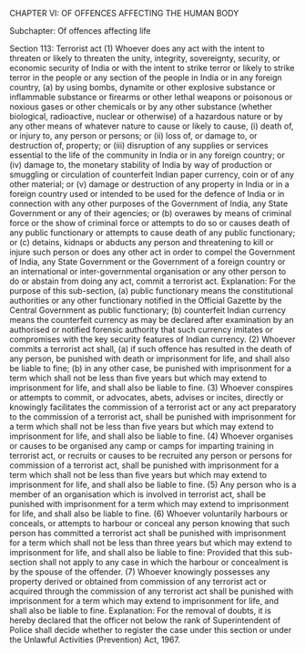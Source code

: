CHAPTER VI: OF OFFENCES AFFECTING THE HUMAN BODY

Subchapter: Of offences affecting life

Section 113: Terrorist act
(1) Whoever does any act with the intent to threaten or likely to threaten the unity, integrity, sovereignty, security, or economic security of India or with the intent to strike terror or likely to strike terror in the people or any section of the people in India or in any foreign country, (a) by using bombs, dynamite or other explosive substance or inflammable substance or firearms or other lethal weapons or poisonous or noxious gases or other chemicals or by any other substance (whether biological, radioactive, nuclear or otherwise) of a hazardous nature or by any other means of whatever nature to cause or likely to cause, (i) death of, or injury to, any person or persons; or (ii) loss of, or damage to, or destruction of, property; or (iii) disruption of any supplies or services essential to the life of the community in India or in any foreign country; or (iv) damage to, the monetary stability of India by way of production or smuggling or circulation of counterfeit Indian paper currency, coin or of any other material; or (v) damage or destruction of any property in India or in a foreign country used or intended to be used for the defence of India or in connection with any other purposes of the Government of India, any State Government or any of their agencies; or (b) overawes by means of criminal force or the show of criminal force or attempts to do so or causes death of any public functionary or attempts to cause death of any public functionary; or (c) detains, kidnaps or abducts any person and threatening to kill or injure such person or does any other act in order to compel the Government of India, any State Government or the Government of a foreign country or an international or inter-governmental organisation or any other person to do or abstain from doing any act, commit a terrorist act.
Explanation: For the purpose of this sub-section, (a) public functionary means the constitutional authorities or any other functionary notified in the Official Gazette by the Central Government as public functionary; (b) counterfeit Indian currency means the counterfeit currency as may be declared after examination by an authorised or notified forensic authority that such currency imitates or compromises with the key security features of Indian currency. (2) Whoever commits a terrorist act shall, (a) if such offence has resulted in the death of any person, be punished with death or imprisonment for life, and shall also be liable to fine; (b) in any other case, be punished with imprisonment for a term which shall not be less than five years but which may extend to imprisonment for life, and shall also be liable to fine. (3) Whoever conspires or attempts to commit, or advocates, abets, advises or incites, directly or knowingly facilitates the commission of a terrorist act or any act preparatory to the commission of a terrorist act, shall be punished with imprisonment for a term which shall not be less than five years but which may extend to imprisonment for life, and shall also be liable to fine.
(4) Whoever organises or causes to be organised any camp or camps for imparting training in terrorist act, or recruits or causes to be recruited any person or persons for commission of a terrorist act, shall be punished with imprisonment for a term which shall not be less than five years but which may extend to imprisonment for life, and shall also be liable to fine. (5) Any person who is a member of an organisation which is involved in terrorist act, shall be punished with imprisonment for a term which may extend to imprisonment for life, and shall also be liable to fine. (6) Whoever voluntarily harbours or conceals, or attempts to harbour or conceal any person knowing that such person has committed a terrorist act shall be punished with imprisonment for a term which shall not be less than three years but which may extend to imprisonment for life, and shall also be liable to fine: Provided that this sub-section shall not apply to any case in which the harbour or concealment is by the spouse of the offender. (7) Whoever knowingly possesses any property derived or obtained from commission of any terrorist act or acquired through the commission of any terrorist act shall be punished with imprisonment for a term which may extend to imprisonment for life, and shall also be liable to fine.
Explanation: For the removal of doubts, it is hereby declared that the officer not below the rank of Superintendent of Police shall decide whether to register the case under this section or under the Unlawful Activities (Prevention) Act, 1967.


